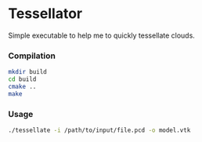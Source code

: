 # Tessellator

Simple executable to help me to quickly tessellate clouds.

### Compilation

```bash
mkdir build
cd build
cmake ..
make
```

### Usage

```bash
./tessellate -i /path/to/input/file.pcd -o model.vtk
```
